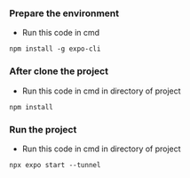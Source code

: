 ### Prepare the environment
- Run this code in cmd
``` 
npm install -g expo-cli
```

### After clone the project
- Run this code in cmd in directory of project
``` 
npm install 
```

### Run the project
- Run this code in cmd in directory of project
``` 
npx expo start --tunnel
```